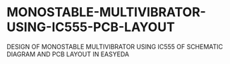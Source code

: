 # MONOSTABLE-MULTIVIBRATOR-USING-IC555-PCB-LAYOUT
DESIGN OF MONOSTABLE MULTIVIBRATOR USING IC555 OF SCHEMATIC DIAGRAM AND PCB LAYOUT IN EASYEDA
